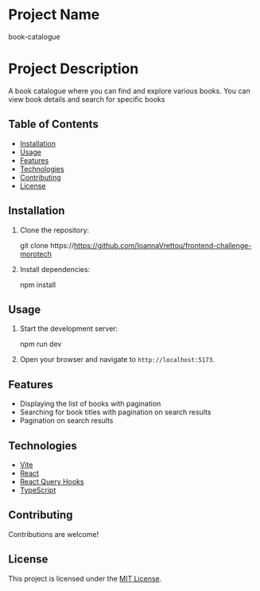# Project Name

book-catalogue

# Project Description

A book catalogue where you can find and explore various books. You can view book details and search for specific books


## Table of Contents

- [Installation](#installation)
- [Usage](#usage)
- [Features](#features)
- [Technologies](#technologies)
- [Contributing](#contributing)
- [License](#license)

## Installation

1. Clone the repository:

   git clone https://https://github.com/IoannaVrettou/frontend-challenge-morotech


2. Install dependencies:

   npm install

## Usage

1. Start the development server:

   npm run dev

2. Open your browser and navigate to `http://localhost:5173`.

## Features

- Displaying the list of books with pagination
- Searching for book titles with pagination on search results
- Pagination on search results


## Technologies

- [Vite](https://vitejs.dev/)
- [React](https://reactjs.org/)
- [React Query Hooks](https://react-query.tanstack.com/)
- [TypeScript](https://www.typescriptlang.org/)

## Contributing

Contributions are welcome! 

## License

This project is licensed under the [MIT License](LICENSE).

